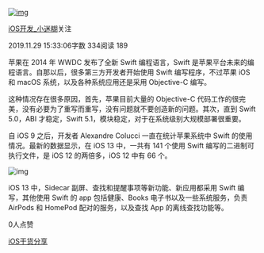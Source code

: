 [![img](https://upload.jianshu.io/users/upload_avatars/8654141/ac6326e1-4605-4e84-9893-ccc2cf78de95.JPG?imageMogr2/auto-orient/strip|imageView2/1/w/96/h/96/format/webp)](https://www.jianshu.com/u/033641990ba6)

[iOS开发_小迷糊](https://www.jianshu.com/u/033641990ba6)关注

2019.11.29 15:33:06字数 334阅读 189

苹果在 2014 年 WWDC 发布了全新 Swift 编程语言，Swift 是苹果平台未来的编程语言。自那以后，很多第三方开发者开始使用 Swift 编写程序，不过苹果 iOS 和 macOS 系统，以及各种系统应用还是采用 Objective-C 编写。

这种情况存在很多原因，首先，苹果目前大量的 Objective-C 代码工作的很完美，没有必要为了重写而重写，没有问题就不要创造新的问题。其次，直到 Swift 5.0，ABI 才稳定，Swift 5.1，模块稳定，对于在系统级别大规模部署很重要。

自 iOS 9 之后，开发者 Alexandre Colucci 一直在统计苹果系统中 Swift 的使用情况。最新的数据显示，在 iOS 13 中，一共有 141 个使用 Swift 编写的二进制可执行文件，是 iOS 12 的两倍多，iOS 12 中有 66 个。



![img](https://upload-images.jianshu.io/upload_images/8654141-d3f385d91934a3da.png?imageMogr2/auto-orient/strip|imageView2/2/w/651/format/webp)

iOS 13 中，Sidecar 副屏、查找和提醒事项等新功能、新应用都采用 Swift 编写，其他使用 Swift 的 app 包括健康、Books 电子书以及一些系统服务，负责 AirPods 和 HomePod 配对的服务，以及查找 App 的离线查找功能等。





0人点赞



[iOS干货分享](https://www.jianshu.com/nb/18054852)